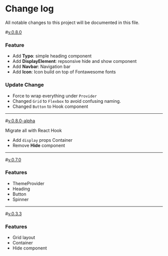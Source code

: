 # Change log

All notable changes to this project will be documented in this file.

<a name="0.8.0"></a>#[v.0.8.0]()

### Feature

- Add **Typo**: simple heading component
- Add **DisplayElement**: repsonsive hide and show component
- Add **Navbar**: Navigation bar
- Add **Icon**: Icon build on top of Fontawesome fonts

### Update Change

- Force to wrap everything under `Provider`
- Changed `Grid` to `Flexbox` to avoid confusing naming.
- Changed `Button` to Hook component

---

<a name="0.8.0-alpha"></a>#[v.0.8.0-alpha]()

Migrate all with React Hook

- Add `display` props Container
- Remove **Hide** component

---

<a name="0.7.0"></a>#[v.0.7.0]()

### Features

- ThemeProvider
- Heading
- Button
- Spinner

---

<a name="0.3.3"></a> #[v.0.3.3](https://github.com/we-mak/w-design/compare/hotfix/0.3.2...master)

### Features

- Grid layout
- Container
- Hide component
